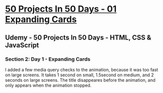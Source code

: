 # [50 Projects In 50 Days - 01 Expanding Cards](https://arpadgbondor.github.io/50_Projects_In_50_Days-01_Expanding_Cards/)

## Udemy - 50 Projects In 50 Days - HTML, CSS & JavaScript
### Section 2: Day 1 - Expanding Cards

I added a few media query checks to the animation, because it was too fast on large screens.
It takes 1 second on small, 1.5second on medium, and 2 seconds on large screens.
The title  disappeares before the animation, and only appears when the animation stopped.
